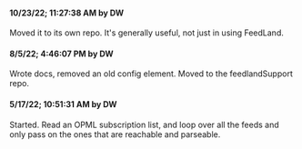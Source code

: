 #### 10/23/22; 11:27:38 AM by DW

Moved it to its own repo. It's generally useful, not just in using FeedLand. 

#### 8/5/22; 4:46:07 PM by DW

Wrote docs, removed an old config element. Moved to the feedlandSupport repo.

#### 5/17/22; 10:51:31 AM by DW

Started. Read an OPML subscription list, and loop over all the feeds and only pass on the ones that are reachable and parseable.

